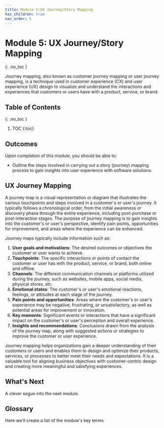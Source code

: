 ```yaml
---
title: Module 5:UX Journey/Story Mapping
has_children: true
nav_order: 5
---
```


<!--prettier-ignore-start-->

# Module 5: UX Journey/Story Mapping
{: .no_toc }

Journey mapping, also known as customer journey mapping or user journey mapping, is a technique used in customer experience (CX) and user experience (UX) design to visualize and understand the interactions and experiences that customers or users have with a product, service, or brand.

## Table of Contents
{: .no_toc }

1. TOC
{:toc}
      
<!-- prettier-ignore-end -->

## Outcomes

Upon completion of this module, you should be able to:

- Outline the steps involved in carrying out a story (journey) mapping process to gain insights into user experience with software solutions.

## UX Journey Mapping

A journey map is a visual representation or diagram that illustrates the various touchpoints and steps involved in a customer's or user's journey. It typically follows a chronological order, from the initial awareness or discovery phase through the entire experience, including post-purchase or post-interaction stages. The purpose of journey mapping is to gain insights into the customer's or user's perspective, identify pain points, opportunities for improvement, and areas where the experience can be enhanced.

Journey maps typically include information such as:

1. **User goals and motivations**: The desired outcomes or objectives the customer or user wants to achieve.
1. **Touchpoints**: The specific interactions or points of contact the customer or user has with the product, service, or brand, both online and offline.
1. **Channels**: The different communication channels or platforms utilized during the journey, such as websites, mobile apps, social media, physical stores, etc.
1. **Emotional states**: The customer's or user's emotional reactions, feelings, or attitudes at each stage of the journey.
1. **Pain points and opportunities**: Areas where the customer's or user's experience may be negative, frustrating, or unsatisfactory, as well as potential areas for improvement or innovation.
1. **Key moments**: Significant events or interactions that have a significant impact on the customer's or user's perception and overall experience.
1. **Insights and recommendations**: Conclusions drawn from the analysis of the journey map, along with suggested actions or strategies to improve the customer or user experience.

Journey mapping helps organizations gain a deeper understanding of their customers or users and enables them to design and optimize their products, services, or processes to better meet their needs and expectations. It is a valuable tool for aligning business objectives with customer-centric design and creating more meaningful and satisfying experiences.

## What's Next

A clever segue into the next module.

## Glossary

Here we'll create a list of the module's key terms
